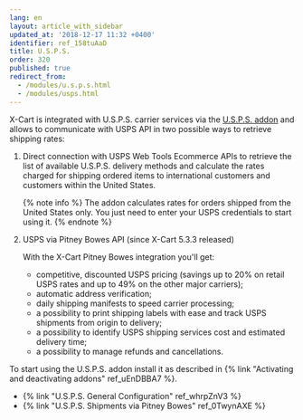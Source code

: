 ```yaml
---
lang: en
layout: article_with_sidebar
updated_at: '2018-12-17 11:32 +0400'
identifier: ref_158tuAaD
title: U.S.P.S.
order: 320
published: true
redirect_from:
  - /modules/u.s.p.s.html
  - /modules/usps.html
---
```

X-Cart is integrated with U.S.P.S. carrier services via the [U.S.P.S. addon](https://market.x-cart.com/addons/usps.html "U.S.P.S.") and allows to communicate with USPS API in two possible ways to retrieve shipping rates:

1. Direct connection with USPS Web Tools Ecommerce APIs to retrieve the list of available U.S.P.S. delivery methods and calculate the rates charged for shipping ordered items to international customers and customers within the United States.

   {% note info %}
   The addon calculates rates for orders shipped from the United States only. You just need to enter your USPS credentials to start using it.
   {% endnote %}

2. USPS via Pitney Bowes API (since X-Cart 5.3.3 released)

   With the X-Cart Pitney Bowes integration you'll get:
   - competitive, discounted USPS pricing (savings up to 20% on retail USPS rates and up to 49% on the other major carriers); 
   - automatic address verification;
   - daily shipping manifests to speed carrier processing;
   - a possibility to print shipping labels with ease and track USPS shipments from origin to delivery;
   - a possibility to identify USPS shipping services cost and estimated delivery time;
   - a possibility to manage refunds and cancellations.
   

To start using the U.S.P.S. addon install it as described in {% link "Activating and deactivating addons" ref_uEnDBBA7 %}.
   
   *  {% link "U.S.P.S. General Configuration" ref_whrpZnV3 %}
   *  {% link "U.S.P.S. Shipments via Pitney Bowes" ref_0TwynAXE %}

